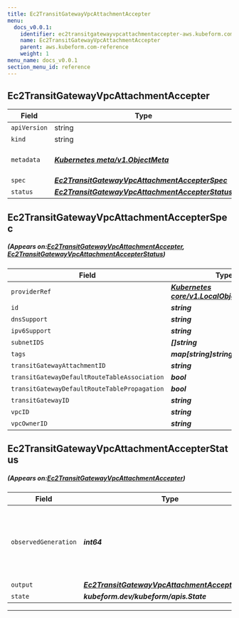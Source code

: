 ```yaml
---
title: Ec2TransitGatewayVpcAttachmentAccepter
menu:
  docs_v0.0.1:
    identifier: ec2transitgatewayvpcattachmentaccepter-aws.kubeform.com
    name: Ec2TransitGatewayVpcAttachmentAccepter
    parent: aws.kubeform.com-reference
    weight: 1
menu_name: docs_v0.0.1
section_menu_id: reference
---
```


## Ec2TransitGatewayVpcAttachmentAccepter
| Field | Type | Description |
| ------ | ----- | ----------- |
| `apiVersion` | string | `aws.kubeform.com/v1alpha1` |
|    `kind` | string | `Ec2TransitGatewayVpcAttachmentAccepter` |
| `metadata` | ***[Kubernetes meta/v1.ObjectMeta](https://kubernetes.io/docs/reference/generated/kubernetes-api/v1.13/#objectmeta-v1-meta)***|Refer to the Kubernetes API documentation for the fields of the `metadata` field.|
| `spec` | ***[Ec2TransitGatewayVpcAttachmentAccepterSpec](#Ec2TransitGatewayVpcAttachmentAccepterSpec)***||
| `status` | ***[Ec2TransitGatewayVpcAttachmentAccepterStatus](#Ec2TransitGatewayVpcAttachmentAccepterStatus)***||
## Ec2TransitGatewayVpcAttachmentAccepterSpec
##### (Appears on:[Ec2TransitGatewayVpcAttachmentAccepter](#Ec2TransitGatewayVpcAttachmentAccepter), [Ec2TransitGatewayVpcAttachmentAccepterStatus](#Ec2TransitGatewayVpcAttachmentAccepterStatus))
| Field | Type | Description |
| ------ | ----- | ----------- |
| `providerRef` | ***[Kubernetes core/v1.LocalObjectReference](https://kubernetes.io/docs/reference/generated/kubernetes-api/v1.13/#localobjectreference-v1-core)***||
| `id` | ***string***||
| `dnsSupport` | ***string***| ***(Optional)*** |
| `ipv6Support` | ***string***| ***(Optional)*** |
| `subnetIDS` | ***[]string***| ***(Optional)*** |
| `tags` | ***map[string]string***| ***(Optional)*** |
| `transitGatewayAttachmentID` | ***string***||
| `transitGatewayDefaultRouteTableAssociation` | ***bool***| ***(Optional)*** |
| `transitGatewayDefaultRouteTablePropagation` | ***bool***| ***(Optional)*** |
| `transitGatewayID` | ***string***| ***(Optional)*** |
| `vpcID` | ***string***| ***(Optional)*** |
| `vpcOwnerID` | ***string***| ***(Optional)*** |
## Ec2TransitGatewayVpcAttachmentAccepterStatus
##### (Appears on:[Ec2TransitGatewayVpcAttachmentAccepter](#Ec2TransitGatewayVpcAttachmentAccepter))
| Field | Type | Description |
| ------ | ----- | ----------- |
| `observedGeneration` | ***int64***| ***(Optional)*** Resource generation, which is updated on mutation by the API Server.|
| `output` | ***[Ec2TransitGatewayVpcAttachmentAccepterSpec](#Ec2TransitGatewayVpcAttachmentAccepterSpec)***| ***(Optional)*** |
| `state` | ***kubeform.dev/kubeform/apis.State***| ***(Optional)*** |
---
